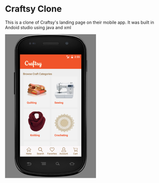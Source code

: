 # Craftsy Clone

This is a clone of Craftsy's landing page on their mobile app. It was built in Andoid studio using java and xml


<img src="./screenShotCraftsyClone.png" alt="Drawing" width=300px/>
